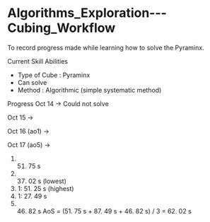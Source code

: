 # Algorithms_Exploration---Cubing_Workflow
To record progress made while learning how to solve the Pyraminx.

Current Skill Abilities
- Type of Cube : Pyraminx
- Can solve
- Method : Algorithmic (simple systematic method)

Progress
Oct 14 -> Could not solve

Oct 15 ->

Oct 16 (ao1) ->

Oct 17 (ao5) ->
1. 51. 75 s
2. 37. 02 s (lowest)
3. 1: 51. 25 s (highest)
4. 1: 27. 49 s
5. 46. 82 s
AoS = (51. 75 s + 87. 49 s + 46. 82 s) / 3
    = 62. 02 s
